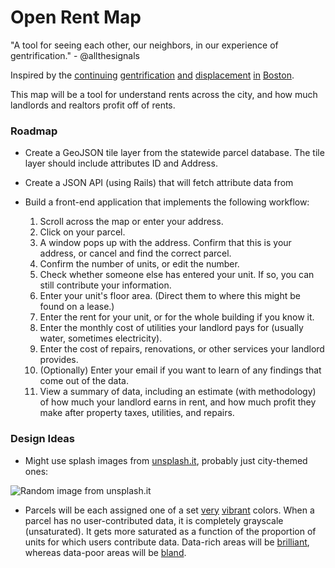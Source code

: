 Open Rent Map
=============

"A tool for seeing each other, our neighbors, in our experience of gentrification." - @allthesignals

Inspired by the [continuing][continuing] [gentrification][gentrification] [and][and] [displacement][displacement] [in][in] [Boston][Boston].


[continuing]: http://www.bostonglobe.com/metro/regionals/north/2014/07/16/letter-keeping-somerville-union-square-affordable-must-combined-effort/KjA9GTQVhB0S8CDrW7OmMO/story.html
[gentrification]: http://www.theguardian.com/cities/2014/jul/10/helsinki-shared-public-transport-plan-car-ownership-pointless?CMP=twt_gu
[and]: http://marshfield.wickedlocal.com/article/20140718/NEWS/140716251/?Start=1
[displacement]: http://www.bostonglobe.com/lifestyle/2014/08/16/skyrocketing-rent-has-tenants-searching-outside-city/UHNF9rzXPaperduj5dchFI/story.html
[in]: http://www.bostonglobe.com/business/2014/07/21/mass-condo-market-hotter-than-ever/wQShpMpF46I0PPQZWgDL9I/story.html
[Boston]: http://www.sparechangenews.net/news/priced-development-drives-rising-rents-union-square/

This map will be a tool for understand rents across the city, and how much landlords and realtors profit off of rents.


### Roadmap

+ Create a GeoJSON tile layer from the statewide parcel database. The tile layer should include attributes ID and Address.

+ Create a JSON API (using Rails) that will fetch attribute data from  

+ Build a front-end application that implements the following workflow:

    1. Scroll across the map or enter your address.
    2. Click on your parcel.
    3. A window pops up with the address. Confirm that this is your address, or cancel and find the correct parcel.
    4. Confirm the number of units, or edit the number.
    5. Check whether someone else has entered your unit. If so, you can still contribute your information.
    6. Enter your unit's floor area. (Direct them to where this might be found on a lease.)
    7. Enter the rent for your unit, or for the whole building if you know it.
    8. Enter the monthly cost of utilities your landlord pays for (usually water, sometimes electricity).
    9. Enter the cost of repairs, renovations, or other services your landlord provides.
    10. (Optionally) Enter your email if you want to learn of any findings that come out of the data.
    11. View a summary of data, including an estimate (with methodology) of how much your landlord earns in rent, and how much profit they make after property taxes, utilities, and repairs.


### Design Ideas

+ Might use splash images from [unsplash.it](http://unsplash.it), probably just city-themed ones:

![Random image from unsplash.it](http://unsplash.it/600/185?random)

+ Parcels will be each assigned one of a set [very][very] [vibrant][vibrant] colors. When a parcel has no user-contributed data, it is completely grayscale (unsaturated). It gets more saturated as a function of the proportion of units for which users contribute data. Data-rich areas will be [brilliant](http://wmgardner.co/agemap/index.html), whereas data-poor areas will be [bland](http://tiles.mapc.org/#17/42.35527/-71.06016).

[very]: https://kuler.adobe.com/very-vibrant-color-theme-1163277/
[vibrant]: https://kuler.adobe.com/vibrant-color-theme-274696/


